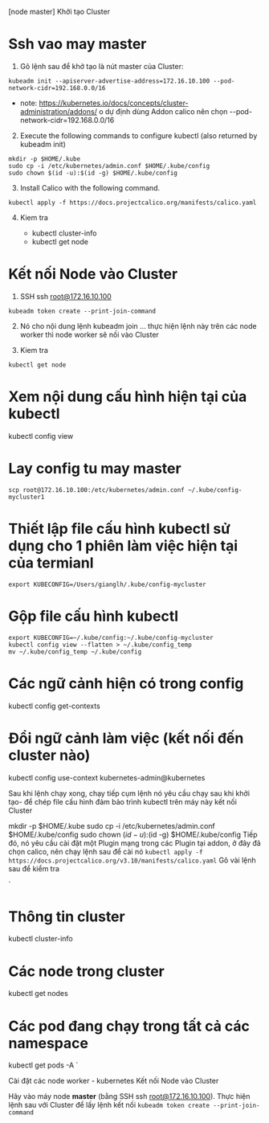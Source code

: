 [node master]
Khởi tạo Cluster

# Ssh vao may master
1. Gõ lệnh sau để khở tạo là nút master của Cluster: 
```
kubeadm init --apiserver-advertise-address=172.16.10.100 --pod-network-cidr=192.168.0.0/16

```
- note: https://kubernetes.io/docs/concepts/cluster-administration/addons/ o dự định dùng Addon calico nên chọn --pod-network-cidr=192.168.0.0/16

2. Execute the following commands to configure kubectl (also returned by kubeadm init)

```
mkdir -p $HOME/.kube
sudo cp -i /etc/kubernetes/admin.conf $HOME/.kube/config
sudo chown $(id -u):$(id -g) $HOME/.kube/config
```
3. Install Calico with the following command.

```
kubectl apply -f https://docs.projectcalico.org/manifests/calico.yaml
```

4. Kiem tra 
   
    - kubectl cluster-info
    - kubectl get node

# Kết nối Node vào Cluster

1.  SSH ssh root@172.16.10.100

```
kubeadm token create --print-join-command
```

2. Nó cho nội dung lệnh kubeadm join ... thực hiện lệnh này trên các node worker thì node worker sẽ nối vào Cluster

3. Kiem tra
```
kubectl get node
```



# Xem nội dung cấu hình hiện tại của kubectl
kubectl config view
# Lay config tu may master
```
scp root@172.16.10.100:/etc/kubernetes/admin.conf ~/.kube/config-mycluster1
```

# Thiết lập file cấu hình kubectl sử dụng cho 1 phiên làm việc hiện tại của termianl
```
export KUBECONFIG=/Users/gianglh/.kube/config-mycluster
```

# Gộp file cấu hình kubectl
```
export KUBECONFIG=~/.kube/config:~/.kube/config-mycluster
kubectl config view --flatten > ~/.kube/config_temp
mv ~/.kube/config_temp ~/.kube/config
```

# Các ngữ cảnh hiện có trong config
kubectl config get-contexts

# Đổi ngữ cảnh làm việc (kết nối đến cluster nào)
kubectl config use-context kubernetes-admin@kubernetes












Sau khi lệnh chạy xong, chạy tiếp cụm lệnh nó yêu cầu chạy sau khi khởi tạo- để chép file cấu hình đảm bảo trình kubectl trên máy này kết nối Cluster

mkdir -p $HOME/.kube
sudo cp -i /etc/kubernetes/admin.conf $HOME/.kube/config
sudo chown $(id -u):$(id -g) $HOME/.kube/config
Tiếp đó, nó yêu cầu cài đặt một Plugin mạng trong các Plugin tại addon, ở đây đã chọn calico, nên chạy lệnh sau để cài nó
  `kubectl apply -f https://docs.projectcalico.org/v3.10/manifests/calico.yaml`
Gõ vài lệnh sau để kiểm tra

`
# Thông tin cluster
kubectl cluster-info
# Các node trong cluster
kubectl get nodes
# Các pod đang chạy trong tất cả các namespace
kubectl get pods -A
`

Cài đặt các node worker - kubernetes
Kết nối Node vào Cluster

Hãy vào máy node **master** (bằng SSH ssh root@172.16.10.100). Thực hiện lệnh sau với Cluster để lấy lệnh kết nối
`kubeadm token create --print-join-command`

